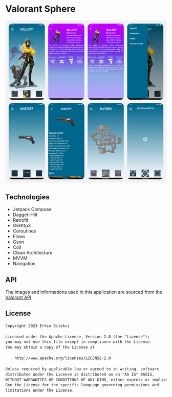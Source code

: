 # Valorant Sphere

<p align="center">
  <img src="https://raw.githubusercontent.com/erkindil/GithubRepositoryEdit/main/valorant.png">
</p>

## Technologies
- Jetpack Compose
- Dagger-Hilt
- Retrofit
- OkHttp3
- Coroutines
- Flows
- Gson
- Coil
- Clean Architecture
- MVVM
- Navigation

## API
The images and informations used in this application are sourced from the [Valorant API](https://valorant-api.com).

## License
```xml
Copyright 2023 Erkin Dilekci

Licensed under the Apache License, Version 2.0 (the "License");
you may not use this file except in compliance with the License.
You may obtain a copy of the License at

    http://www.apache.org/licenses/LICENSE-2.0

Unless required by applicable law or agreed to in writing, software
distributed under the License is distributed on an "AS IS" BASIS,
WITHOUT WARRANTIES OR CONDITIONS OF ANY KIND, either express or implied.
See the License for the specific language governing permissions and
limitations under the License.
```
